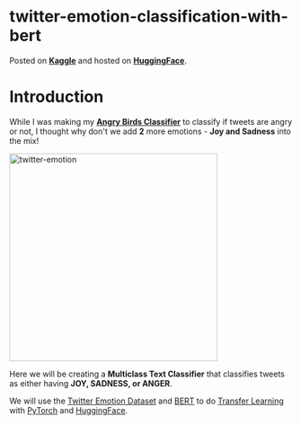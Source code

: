 # twitter-emotion-classification-with-bert

Posted on **[Kaggle](https://www.kaggle.com/code/wesleyacheng/twitter-emotion-classification-with-bert)** and hosted on **[HuggingFace](https://huggingface.co/wesleyacheng/twitter-emotion-classification-with-bert)**.

# Introduction

While I was making my **[Angry Birds Classifier](https://www.kaggle.com/code/wesleyacheng/angry-birds-classifier)** to classify if tweets are angry or not, I thought why don't we add **2** more emotions - **Joy and Sadness** into the mix!

<img width="370" alt="twitter-emotion" src="https://github.com/wesleyacheng/twitter-emotion-classification-with-bert/assets/15952538/f9eb1786-36cf-4838-a30a-b072be7090c3">

Here we will be creating a **Multiclass Text Classifier** that classifies tweets as either having **JOY, SADNESS, or ANGER**.

We will use the [Twitter Emotion Dataset](https://huggingface.co/datasets/tweet_eval/viewer/emotion/train) and [BERT](https://huggingface.co/distilbert-base-uncased) to do [Transfer Learning](https://en.wikipedia.org/wiki/Transfer_learning) with [PyTorch](https://pytorch.org) and [HuggingFace](https://huggingface.co).
